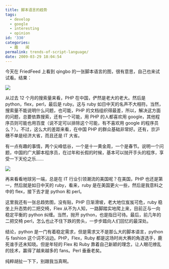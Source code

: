 ```yaml
---
title: 脚本语言的趋势
tags:
  - develop
  - google
  - interesting
  - opinion
id: '330'
categories:
  - 趣　　闻
permalink: trends-of-script-language/
date: 2009-03-29 18:04:54
---
```

今天在 FriedFeed 上看到 qingbo 的一张脚本语言的图，很有意思，自己也来试试看。结果：

[![](http://lh6.ggpht.com/_QYicOeu89Bk/Sc8_tmKMA5I/AAAAAAAABSQ/dXK9r4iO_T4/s400/%E8%84%9A%E6%9C%AC%E8%AF%AD%E8%A8%80%E8%B6%8B%E5%8A%BF-1.png)](http://picasaweb.google.com/lh/photo/otTUEHuSutKy8VaMDvbPsQ?feat=embedwebsite)

<!-- more -->

从过去 12 个月的搜索量来看，PHP 在中国，俨然是老大的老大。然后是 python，flex，perl，最后是 ruby。这与 ruby 如日中天的名声不大相符。当然，搜索量不能说明什么问题，也可能，PHP 的文档组织得最差，所以，解决这方面的问题，总要依靠搜索，还有一个可能，用 PHP 的人都喜欢用 google，其他程序员则可能也用百度（说不定可以排除这个可能，有不喜欢用 google 的程序员么？）。不过，这么大的差距来看，在中国 PHP 的群众基础非常好。还有，京沪穗不单是经济大省，而且还是 IT 大省。

有一点有趣的事情，两个尖峰低谷，一个是十一黄金周，一个是春节。说明一个问题，中国的广大脚本程序员，在过年和长假的时候，基本可以抛开手头的程序，享受一下天伦之乐……

[![](http://lh3.ggpht.com/_QYicOeu89Bk/Sc8_t92caiI/AAAAAAAABSY/_ebmnlBJTzk/s400/%E8%84%9A%E6%9C%AC%E8%AF%AD%E8%A8%80%E8%B6%8B%E5%8A%BF-2.png)](http://picasaweb.google.com/lh/photo/IfTFqlW-bGcg_EdK6NyIUw?feat=embedwebsite)

再来看看地球另一端，总是在 IT 行业引领潮流的美国呢？在美国，PHP 也还是第一，然后就是如日中天的 ruby，看来，ruby 是在美国更火一些，然后是我意料之中的 flex，接下去才是 python 和 perl。

这里我还有一张总趋势图，没有贴，PHP 日渐滑坡，老大地位岌岌可危，ruby 稳坐上升态势的二把交椅，Flex 从不为人知，一路脚踏实地爬上来，目前正与一向稳定平衡的 python 纠缠。当然，抛开 python，也是指日可待。最后，前几年的二把交椅 perl，怎么也止不住下跌的势头，一步步踏向人们回忆的最深处。

结论，python 是一门有着稳定需求，但是需求又不是那么大的脚本语言，python 与 fashion 这个词不沾边。PHP，Flex，Ruby 都是这场时尚大赛的角逐选手，鹿死谁手还未知晓。但是年轻的 Flex 和 Ruby 靠着自己新颖的理念，让人眼花缭乱的技术，赢得了越来越多的 fans。Perl 垂垂老矣。

纯粹胡扯一下下，别跟我当真啊。
